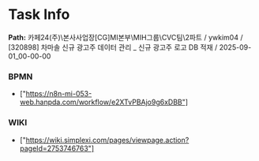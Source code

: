 # Task Info

**Path:** 카페24(주)\본사사업장\[CG]MI본부\MIH그룹\CVC팀\2파트 / ywkim04 / [320898] 차마솔 신규 광고주 데이터 관리 _ 신규 광고주 로고 DB 적재 / 2025-09-01_00-00-00

### BPMN
- ["https://n8n-mi-053-web.hanpda.com/workflow/e2XTvPBAjo9g6xDBB"]

### WIKI
- ["https://wiki.simplexi.com/pages/viewpage.action?pageId=2753746763"]

